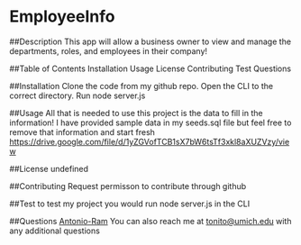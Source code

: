 # EmployeeInfo

  ##Description 
  This app will allow a business owner to view and manage the departments, roles, and employees in their company!

  ##Table of Contents
  Installation
  Usage
  License
  Contributing
  Test
  Questions

  ##Installation
  Clone the code from my github repo. Open the CLI to the correct directory. Run node server.js

  ##Usage
  All that is needed to use this project is the data to fill in the information! I have provided sample data in my seeds.sql file but feel free to remove that information and start fresh
  https://drive.google.com/file/d/1yZGVofTCB1sX7bW6tsTf3xkl8aXUZVzy/view


  ##License
  undefined

  ##Contributing
  Request permisson to contribute through github

  ##Test
  to test my project you would run node server.js in the CLI

  ##Questions
  [Antonio-Ram](https://github.com/Antonio-Ram)
  You can also reach me at tonito@umich.edu with any additional questions
